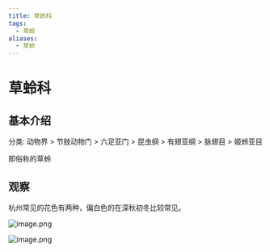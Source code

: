 ```yaml
---
title: 草蛉科
tags:
  - 草蛉
aliases:
  - 草蛉
---
```

# 草蛉科

## 基本介绍

分类: 动物界 > 节肢动物门 > 六足亚门 > 昆虫纲 > 有翅亚纲 > 脉翅目 > 姬蛉亚目

即俗称的草蛉 


## 观察

杭州常见的花色有两种，偏白色的在深秋初冬比较常见。

![image.png](https://gotcha-picgo-bed.oss-cn-beijing.aliyuncs.com/20240121182144.png)

![image.png](https://gotcha-picgo-bed.oss-cn-beijing.aliyuncs.com/20240121182207.png)
